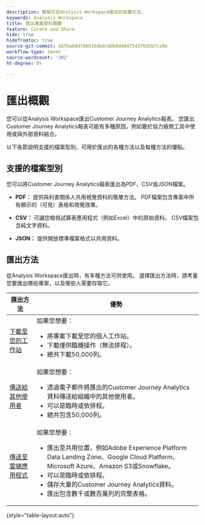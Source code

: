 ```yaml
---
description: 瞭解可從Analysis Workspace匯出的各種方法。
keywords: Analysis Workspace
title: 匯出專案資料概觀
feature: Curate and Share
hide: true
hidefromtoc: true
source-git-commit: eb7ba8dd7809164bdcddb0d484754376d5b7ca9e
workflow-type: tm+mt
source-wordcount: '302'
ht-degree: 0%

---
```


# 匯出概觀

您可以從Analysis Workspace匯出Customer Journey Analytics報表。 您匯出Customer Journey Analytics報表可能有多種原因，例如要於協力廠商工具中使用或與外部資料結合。

以下各節說明支援的檔案型別、可用於匯出的各種方法以及每種方法的優點。

## 支援的檔案型別

您可以將Customer Journey Analytics報表匯出為PDF、CSV或JSON檔案。

* **PDF：** 提供與利害關係人共用視覺資料的簡單方法。 PDF檔案包含專案中所有顯示的（可見）表格和視覺效果。

* **CSV：** 可讓您檢視試算表應用程式（例如Excel）中的原始資料。 CSV檔案包含純文字資料。

* **JSON：** 提供開放標準檔案格式以共用資料。

## 匯出方法

從Analysis Workspace匯出時，有多種方法可供使用。 選擇匯出方法時，請考量您要匯出哪些專案，以及哪些人需要存取它。

| 匯出方法 | 優勢 |
|---------|----------|
| [下載至您的工作站](/help/analysis-workspace/export/download-send.md) | 如果您想要： <ul><li>將專案下載至您的個人工作站。</li><li>下載僅供臨機操作（無法排程）。</li> <li>總共下載50,000列。</li> <!--true? Are there 2 different options to download to your workstation?--> <!-- is this emailing it? --> |
| [傳送給其他使用者](/help/analysis-workspace/export/t-schedule-report.md) | 如果您想要： <ul><li>透過電子郵件將匯出的Customer Journey Analytics資料傳送給組織中的其他使用者。</li><li>可以是臨時或依排程。</li> <li>總共包含50,000列。</li> <!--true?--> |
| [傳送至雲端應用程式](/help/analysis-workspace/export/export-cloud.md) | 如果您想要： <ul><li>匯出至共用位置，例如Adobe Experience Platform Data Landing Zone、Google Cloud Platform、Microsoft Azure、Amazon S3或Snowflake。</li><li>可以是臨時或依排程。</li><li>儲存大量的Customer Journey Analytics資料。</li><li>匯出包含數千或數百萬列的完整表格。<!-- What other things? Wiki talks about things that aren't even possible in Data Warehouse. What are they? --> </li> |

{style="table-layout:auto"}

